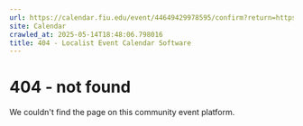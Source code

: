 ```yaml
---
url: https://calendar.fiu.edu/event/44649429978595/confirm?return=https%3A%2F%2Fcalendar.fiu.edu%2Fevent%2Fsummer_commencement_ceremonies_4315
site: Calendar
crawled_at: 2025-05-14T18:48:06.798016
title: 404 - Localist Event Calendar Software
---
```


# 404 - not found
We couldn't find the page on this community event platform.
